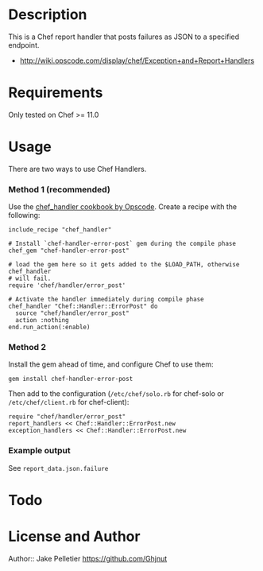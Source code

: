 Description
===========

This is a Chef report handler that posts failures as JSON to a specified 
endpoint.

* http://wiki.opscode.com/display/chef/Exception+and+Report+Handlers

Requirements
============

Only tested on Chef >= 11.0

Usage
=====

There are two ways to use Chef Handlers.

### Method 1 (recommended)

Use the
[chef_handler cookbook by Opscode](http://community.opscode.com/cookbooks/chef_handler).
Create a recipe with the following:

    include_recipe "chef_handler"

    # Install `chef-handler-error-post` gem during the compile phase
    chef_gem "chef-handler-error-post"

    # load the gem here so it gets added to the $LOAD_PATH, otherwise chef_handler
    # will fail.
    require 'chef/handler/error_post'

    # Activate the handler immediately during compile phase
    chef_handler "Chef::Handler::ErrorPost" do
      source "chef/handler/error_post"
      action :nothing
    end.run_action(:enable)


### Method 2

Install the gem ahead of time, and configure Chef to use
them:

    gem install chef-handler-error-post

Then add to the configuration (`/etc/chef/solo.rb` for chef-solo or
`/etc/chef/client.rb` for chef-client):

    require "chef/handler/error_post"
    report_handlers << Chef::Handler::ErrorPost.new
    exception_handlers << Chef::Handler::ErrorPost.new


### Example output

See `report_data.json.failure`

Todo
====

License and Author
==================

Author:: Jake Pelletier <https://github.com/Ghjnut>
